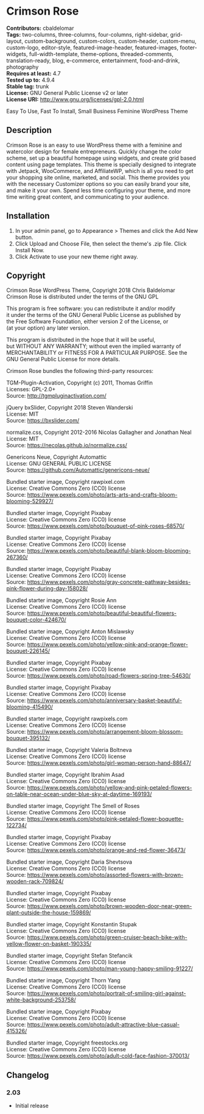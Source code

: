 # Crimson Rose #

**Contributors:** cbaldelomar  
**Tags:** two-columns, three-columns, four-columns, right-sidebar, grid-layout, custom-background, custom-colors, custom-header, custom-menu, custom-logo, editor-style, featured-image-header, featured-images, footer-widgets, full-width-template, theme-options, threaded-comments, translation-ready, blog, e-commerce, entertainment, food-and-drink, photography  
**Requires at least:** 4.7  
**Tested up to:** 4.9.4  
**Stable tag:** trunk  
**License:** GNU General Public License v2 or later  
**License URI:** http://www.gnu.org/licenses/gpl-2.0.html  

Easy To Use, Fast To Install, Small Business Feminine WordPress Theme  

## Description ##

Crimson Rose is an easy to use WordPress theme with a feminine and watercolor design for female entrepreneurs. Quickly change the color scheme, set up a beautiful homepage using widgets, and create grid based content using page templates. This theme is specially designed to integrate with Jetpack, WooCommerce, and AffiliateWP, which is all you need to get your shopping site online, marketed, and social. This theme provides you with the necessary Customizer options so you can easily brand your site, and make it your own. Spend less time configuring your theme, and more time writing great content, and communicating to your audience.  

## Installation ##

1. In your admin panel, go to Appearance > Themes and click the Add New button.  
2. Click Upload and Choose File, then select the theme's .zip file. Click Install Now.  
3. Click Activate to use your new theme right away.  

## Copyright ##

Crimson Rose WordPress Theme, Copyright 2018 Chris Baldelomar  
Crimson Rose is distributed under the terms of the GNU GPL  

This program is free software: you can redistribute it and/or modify  
it under the terms of the GNU General Public License as published by  
the Free Software Foundation, either version 2 of the License, or  
(at your option) any later version.  

This program is distributed in the hope that it will be useful,  
but WITHOUT ANY WARRANTY; without even the implied warranty of  
MERCHANTABILITY or FITNESS FOR A PARTICULAR PURPOSE. See the  
GNU General Public License for more details.  

Crimson Rose bundles the following third-party resources:  

TGM-Plugin-Activation, Copyright (c) 2011, Thomas Griffin  
Licenses: GPL-2.0+  
Source: http://tgmpluginactivation.com/  

jQuery bxSlider, Copyright 2018 Steven Wanderski  
License: MIT  
Source: https://bxslider.com/  

normalize.css, Copyright 2012-2016 Nicolas Gallagher and Jonathan Neal  
License: MIT  
Source: https://necolas.github.io/normalize.css/  

Genericons Neue, Copyright Automattic  
License: GNU GENERAL PUBLIC LICENSE  
Source: https://github.com/Automattic/genericons-neue/  

Bundled starter image, Copyright rawpixel.com  
License: Creative Commons Zero (CC0) license  
Source: https://www.pexels.com/photo/arts-arts-and-crafts-bloom-blooming-529927/  

Bundled starter image, Copyright Pixabay  
License: Creative Commons Zero (CC0) license  
Source: https://www.pexels.com/photo/bouquet-of-pink-roses-68570/  

Bundled starter image, Copyright Pixabay  
License: Creative Commons Zero (CC0) license  
Source: https://www.pexels.com/photo/beautiful-blank-bloom-blooming-267360/  

Bundled starter image, Copyright Pixabay  
License: Creative Commons Zero (CC0) license  
Source: https://www.pexels.com/photo/gray-concrete-pathway-besides-pink-flower-during-day-158028/  

Bundled starter image, Copyright Rosie Ann  
License: Creative Commons Zero (CC0) license  
Source: https://www.pexels.com/photo/beautiful-beautiful-flowers-bouquet-color-424670/  

Bundled starter image, Copyright Anton Mislawsky  
License: Creative Commons Zero (CC0) license  
Source: https://www.pexels.com/photo/yellow-pink-and-orange-flower-bouquet-226145/  

Bundled starter image, Copyright Pixabay  
License: Creative Commons Zero (CC0) license  
Source: https://www.pexels.com/photo/road-flowers-spring-tree-54630/  

Bundled starter image, Copyright Pixabay  
License: Creative Commons Zero (CC0) license  
Source: https://www.pexels.com/photo/anniversary-basket-beautiful-blooming-415490/  

Bundled starter image, Copyright rawpixels.com  
License: Creative Commons Zero (CC0) license  
Source: https://www.pexels.com/photo/arrangement-bloom-blossom-bouquet-395132/  

Bundled starter image, Copyright Valeria Boltneva  
License: Creative Commons Zero (CC0) license  
Source: https://www.pexels.com/photo/girl-woman-person-hand-88647/  

Bundled starter image, Copyright Ibrahim Asad  
License: Creative Commons Zero (CC0) license  
Source: https://www.pexels.com/photo/yellow-and-pink-petaled-flowers-on-table-near-ocean-under-blue-sky-at-daytime-169193/  

Bundled starter image, Copyright The Smell of Roses  
License: Creative Commons Zero (CC0) license  
Source: https://www.pexels.com/photo/pink-petaled-flower-boquette-122734/  

Bundled starter image, Copyright Pixabay  
License: Creative Commons Zero (CC0) license  
Source: https://www.pexels.com/photo/orange-and-red-flower-36473/  

Bundled starter image, Copyright Daria Shevtsova  
License: Creative Commons Zero (CC0) license  
Source: https://www.pexels.com/photo/assorted-flowers-with-brown-wooden-rack-709824/  

Bundled starter image, Copyright Pixabay  
License: Creative Commons Zero (CC0) license  
Source: https://www.pexels.com/photo/brown-wooden-door-near-green-plant-outside-the-house-159869/  

Bundled starter image, Copyright Konstantin Stupak  
License: Creative Commons Zero (CC0) license  
Source: https://www.pexels.com/photo/green-cruiser-beach-bike-with-yellow-flower-on-basket-190335/  

Bundled starter image, Copyright Stefan Stefancik  
License: Creative Commons Zero (CC0) license  
Source: https://www.pexels.com/photo/man-young-happy-smiling-91227/  

Bundled starter image, Copyright Thorn Yang  
License: Creative Commons Zero (CC0) license  
Source: https://www.pexels.com/photo/portrait-of-smiling-girl-against-white-background-253758/  

Bundled starter image, Copyright Pixabay  
License: Creative Commons Zero (CC0) license  
Source: https://www.pexels.com/photo/adult-attractive-blue-casual-415326/  

Bundled starter image, Copyright freestocks.org  
License: Creative Commons Zero (CC0) license  
Source: https://www.pexels.com/photo/adult-cold-face-fashion-370013/  

## Changelog ##

### 2.03 ###

* Initial release  
